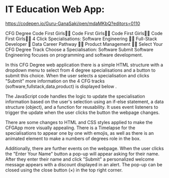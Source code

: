 # IT Education Web App: 
https://codepen.io/Guru-GanaSaki/pen/mdaMKbQ?editors=0110

CFG Degree
Code First Girls👩‍💻 Code First Girls👩‍💻 Code First Girls👩‍💻 Code First Girls👩‍💻
4
Click
Specialisations:
Software Engineering 👩‍🦱
Full-Stack Developer 👸
Data Career Pathway 👩‍🦰
Product Management 👱‍♀️
Select Your CFG Degree Track
Choose a Specialisation: 
Software
Submit
Software Engineering focuses on programming and software development.

In this CFG Degree web application there is a simple HTML structure with a dropdown menu to select from 4 degree specialisations and a button to submit this choice. When the user selects a specialisation and clicks "Submit" more information on the 4 CFG tracks (software,fullstack,data,product) is displayed below .

The JavaScript code handles the logic to update the specialisation information based on the user's selection using an if-else statement, a data structure (object), and a function for reusability. It uses event listeners to trigger the update when the user clicks the button the webpage changes.

There are some changes to HTML and CSS styles applied to make the CFGApp more visually appealing. There is a Timelapse for the specialisations to appear one by one with emojis, as well as there is an animated element to make a numbers of degrees role in the box.

Additionally, there are further events on the webpage. When the user clicks the "Enter Your Name" button a pop-up will appear asking for their name. After they enter their name and click "Submit" a personalized welcome message appears with a discount displayed in an alert. The pop-up can be closed using the close button (×) in the top right corner.
